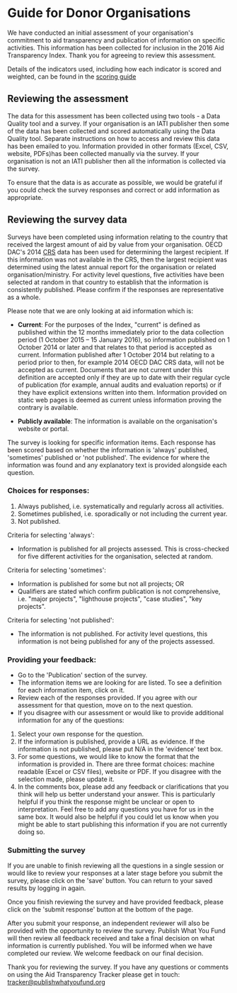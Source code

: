 # Guide for Donor Organisations

We have conducted an initial assessment of your organisation's commitment to aid transparency and publication of information on
specific activities. This information has been collected for inclusion
in the 2016 Aid Transparency Index. Thank you for agreeing to review
this assessment.

Details of the indicators used, including how each
indicator is scored and weighted, can be found in the [scoring guide](http://www.publishwhatyoufund.org/files/2015/08/Technical-paper-2016-FINAL.docx)

## Reviewing the assessment

The data for this assessment has been collected using two
tools - a Data Quality tool and a survey. If your organisation is an
IATI publisher then some of the data has been collected and scored
automatically using the Data Quality tool. Separate instructions on
how to access and review this data has been emailed to you. Information provided in other formats (Excel, CSV, website, PDFs)has been collected manually via the survey. If your organisation is not an IATI publisher then all the information is collected via the survey.

To ensure that the data is as accurate as possible, we would be
grateful if you could check the survey responses and correct or add
information as appropriate.

## Reviewing the survey data

Surveys have been completed using information relating to the country
that received the largest amount of aid by value from your
organisation. OECD DAC's 2014 [CRS](http://www.oecd.org/dac/stats/usersguidetothecreditorreportingsystemcrsaidactivitiesdatabase.htm) data has been used for determining the largest recipient. If this information was not available in the CRS,
then the largest recipient was determined using the latest annual
report for the organisation or related organisation/ministry. For
activity level questions, five activities have been selected at random
in that country to establish that the information is consistently
published. Please confirm if the responses are representative as a
whole.

Please note that we are only looking at aid information which is:

* **Current**: For the purposes of the Index, "current" is defined as
published within the 12 months immediately prior to the data
collection period (1 October 2015 &ndash; 15 January 2016), so information 
published on 1 October 2014 or later and that relates to that period is 
accepted as current. Information published after 1 October 2014 but relating to a period prior to then, for example 2014 OECD DAC CRS data, will not be accepted as current. Documents that are not current under this definition are accepted only if they are up to date with their regular cycle of publication (for example, annual audits and evaluation reports) or if they have explicit extensions written into them. Information provided
on static web pages is deemed as current unless information proving
the contrary is available.

* **Publicly available**: The information is available on the organisation's website or portal.

The survey is looking for specific information items. Each response
has been scored based on whether the information is 'always'
published, 'sometimes' published or 'not published'. The evidence for
where the information was found and any explanatory text is provided
alongside each question.


### Choices for responses:

1. Always published, i.e. systematically and regularly across all activities. 
2. Sometimes published, i.e. sporadically or not including the current year.
3. Not published.

Criteria for selecting 'always':

* Information is published for all projects assessed. This is
cross-checked for five different activities for the organisation,
selected at random.

Criteria for selecting 'sometimes':

* Information is published for some but not all projects; OR
* Qualifiers are stated which confirm publication is not comprehensive, i.e. "major projects", "lighthouse projects", "case studies", "key projects".

Criteria for selecting 'not published':

* The information is not published. For activity level questions, this
information is not being published for any of the projects assessed.

### Providing your feedback:

- Go to the 'Publication' section of the survey.
- The information items we are looking for are listed. To see a definition for each information item, click on it.
- Review each of the responses provided. If you agree with our assessment for that question, move on to the next question.
- If you disagree with our assessment or would like to provide additional information for any of the questions:
 1. Select your own response for the question.
 2. If the information is published, provide a URL as evidence. If the information is not published, please put N/A in the 'evidence' text box.
 3. For some questions, we would like to know the format that the information is provided in. There are three format choices: machine readable (Excel or CSV files), website or PDF. If you disagree with the selection made, please update it.
 4. In the comments box, please add any feedback or clarifications that you think will help us better understand your answer. This is particularly helpful if you think the response might be unclear or open to interpretation. Feel free to add any questions you have for us in the same box. It would also be helpful if you could let us know when you might be able to start publishing this information if you are not currently doing so.


### Submitting the survey

If you are unable to finish reviewing all the questions in a single
session or would like to review your responses at a later stage before
you submit the survey, please click on the 'save' button. You can
return to your saved results by logging in again. 

Once you finish reviewing the survey and have provided feedback,
please click on the 'submit response' button at the bottom of the
page.

After you submit your response, an independent reviewer will also be
provided with the opportunity to review the survey. Publish What You
Fund will then review all feedback received and take a final decision
on what information is currently published. You will be informed when
we have completed our review. We welcome feedback on our final
decision.

Thank you for reviewing the survey. If you have any questions or
comments on using the Aid Transparency Tracker please get in touch:
tracker@publishwhatyoufund.org 
